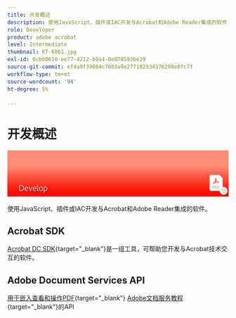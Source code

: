 ```yaml
---
title: 开发概述
description: 使用JavaScript、插件或IAC开发与Acrobat和Adobe Reader集成的软件
role: Developer
product: adobe acrobat
level: Intermediate
thumbnail: KT-6861.jpg
exl-id: 6cb60610-ee77-4212-b9a4-8e078593be29
source-git-commit: ef4a9f39084c7803a9e277182534376298e8fc7f
workflow-type: tm+mt
source-wordcount: '94'
ht-degree: 5%

---
```


# 开发概述

![Acrobat修改照片图像](../assets/Hero-Develop.png)

使用JavaScript、插件或IAC开发与Acrobat和Adobe Reader集成的软件。

## Acrobat SDK

[Acrobat DC SDK](https://www.adobe.io/apis/documentcloud/acrobat.html){target=&quot;_blank&quot;}是一组工具，可帮助您开发与Acrobat技术交互的软件。

## Adobe Document Services API

[用于嵌入查看和操作PDF](https://www.adobe.io/apis/documentcloud/dcsdk/){target=&quot;_blank&quot;} 
[Adobe文档服务教程](https://experienceleague.adobe.com/docs/document-services/tutorials/overview.html){target=&quot;_blank&quot;}的API
